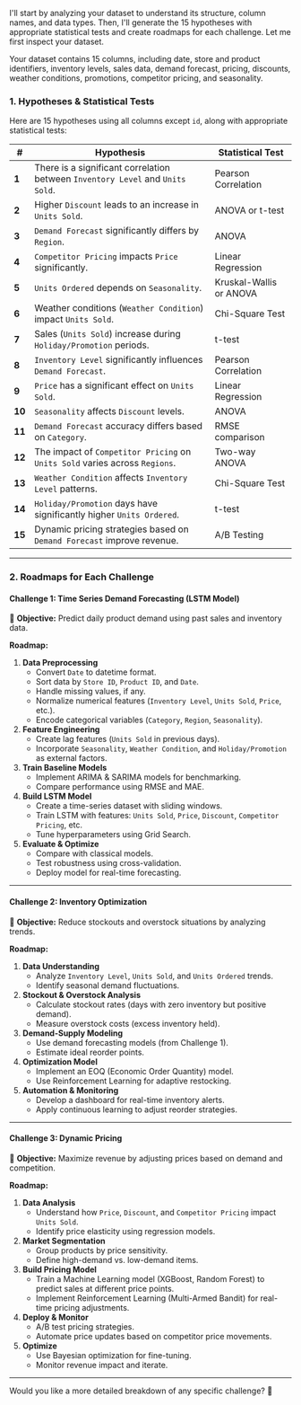I'll start by analyzing your dataset to understand its structure, column names, and data types. Then, I'll generate the 15 hypotheses with appropriate statistical tests and create roadmaps for each challenge. Let me first inspect your dataset.

Your dataset contains 15 columns, including date, store and product identifiers, inventory levels, sales data, demand forecast, pricing, discounts, weather conditions, promotions, competitor pricing, and seasonality.

### **1. Hypotheses & Statistical Tests**
Here are 15 hypotheses using all columns except `id`, along with appropriate statistical tests:

| #  | Hypothesis | Statistical Test |
|----|-----------|-----------------|
| **1**  | There is a significant correlation between `Inventory Level` and `Units Sold`. | Pearson Correlation |
| **2**  | Higher `Discount` leads to an increase in `Units Sold`. | ANOVA or t-test |
| **3**  | `Demand Forecast` significantly differs by `Region`. | ANOVA |
| **4**  | `Competitor Pricing` impacts `Price` significantly. | Linear Regression |
| **5**  | `Units Ordered` depends on `Seasonality`. | Kruskal-Wallis or ANOVA |
| **6**  | Weather conditions (`Weather Condition`) impact `Units Sold`. | Chi-Square Test |
| **7**  | Sales (`Units Sold`) increase during `Holiday/Promotion` periods. | t-test |
| **8**  | `Inventory Level` significantly influences `Demand Forecast`. | Pearson Correlation |
| **9**  | `Price` has a significant effect on `Units Sold`. | Linear Regression |
| **10**  | `Seasonality` affects `Discount` levels. | ANOVA |
| **11**  | `Demand Forecast` accuracy differs based on `Category`. | RMSE comparison |
| **12**  | The impact of `Competitor Pricing` on `Units Sold` varies across `Regions`. | Two-way ANOVA |
| **13**  | `Weather Condition` affects `Inventory Level` patterns. | Chi-Square Test |
| **14**  | `Holiday/Promotion` days have significantly higher `Units Ordered`. | t-test |
| **15**  | Dynamic pricing strategies based on `Demand Forecast` improve revenue. | A/B Testing |

---

### **2. Roadmaps for Each Challenge**
#### **Challenge 1: Time Series Demand Forecasting (LSTM Model)**
📌 **Objective:** Predict daily product demand using past sales and inventory data.

**Roadmap:**
1. **Data Preprocessing**
   - Convert `Date` to datetime format.
   - Sort data by `Store ID`, `Product ID`, and `Date`.
   - Handle missing values, if any.
   - Normalize numerical features (`Inventory Level`, `Units Sold`, `Price`, etc.).
   - Encode categorical variables (`Category`, `Region`, `Seasonality`).
2. **Feature Engineering**
   - Create lag features (`Units Sold` in previous days).
   - Incorporate `Seasonality`, `Weather Condition`, and `Holiday/Promotion` as external factors.
3. **Train Baseline Models**
   - Implement ARIMA & SARIMA models for benchmarking.
   - Compare performance using RMSE and MAE.
4. **Build LSTM Model**
   - Create a time-series dataset with sliding windows.
   - Train LSTM with features: `Units Sold`, `Price`, `Discount`, `Competitor Pricing`, etc.
   - Tune hyperparameters using Grid Search.
5. **Evaluate & Optimize**
   - Compare with classical models.
   - Test robustness using cross-validation.
   - Deploy model for real-time forecasting.

---

#### **Challenge 2: Inventory Optimization**
📌 **Objective:** Reduce stockouts and overstock situations by analyzing trends.

**Roadmap:**
1. **Data Understanding**
   - Analyze `Inventory Level`, `Units Sold`, and `Units Ordered` trends.
   - Identify seasonal demand fluctuations.
2. **Stockout & Overstock Analysis**
   - Calculate stockout rates (days with zero inventory but positive demand).
   - Measure overstock costs (excess inventory held).
3. **Demand-Supply Modeling**
   - Use demand forecasting models (from Challenge 1).
   - Estimate ideal reorder points.
4. **Optimization Model**
   - Implement an EOQ (Economic Order Quantity) model.
   - Use Reinforcement Learning for adaptive restocking.
5. **Automation & Monitoring**
   - Develop a dashboard for real-time inventory alerts.
   - Apply continuous learning to adjust reorder strategies.

---

#### **Challenge 3: Dynamic Pricing**
📌 **Objective:** Maximize revenue by adjusting prices based on demand and competition.

**Roadmap:**
1. **Data Analysis**
   - Understand how `Price`, `Discount`, and `Competitor Pricing` impact `Units Sold`.
   - Identify price elasticity using regression models.
2. **Market Segmentation**
   - Group products by price sensitivity.
   - Define high-demand vs. low-demand items.
3. **Build Pricing Model**
   - Train a Machine Learning model (XGBoost, Random Forest) to predict sales at different price points.
   - Implement Reinforcement Learning (Multi-Armed Bandit) for real-time pricing adjustments.
4. **Deploy & Monitor**
   - A/B test pricing strategies.
   - Automate price updates based on competitor price movements.
5. **Optimize**
   - Use Bayesian optimization for fine-tuning.
   - Monitor revenue impact and iterate.

---

Would you like a more detailed breakdown of any specific challenge? 🚀